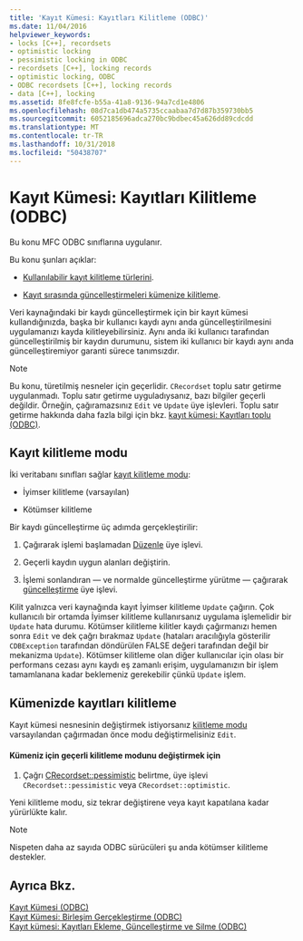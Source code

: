 ```yaml
---
title: 'Kayıt Kümesi: Kayıtları Kilitleme (ODBC)'
ms.date: 11/04/2016
helpviewer_keywords:
- locks [C++], recordsets
- optimistic locking
- pessimistic locking in ODBC
- recordsets [C++], locking records
- optimistic locking, ODBC
- ODBC recordsets [C++], locking records
- data [C++], locking
ms.assetid: 8fe8fcfe-b55a-41a8-9136-94a7cd1e4806
ms.openlocfilehash: 08d7ca1db474a5735ccaabaa7d7d87b359730bb5
ms.sourcegitcommit: 6052185696adca270bc9bdbec45a626dd89cdcdd
ms.translationtype: MT
ms.contentlocale: tr-TR
ms.lasthandoff: 10/31/2018
ms.locfileid: "50438707"
---
```

# <a name="recordset-locking-records-odbc"></a>Kayıt Kümesi: Kayıtları Kilitleme (ODBC)

Bu konu MFC ODBC sınıflarına uygulanır.

Bu konu şunları açıklar:

- [Kullanılabilir kayıt kilitleme türlerini](#_core_record.2d.locking_modes).

- [Kayıt sırasında güncelleştirmeleri kümenize kilitleme](#_core_locking_records_in_your_recordset).

Veri kaynağındaki bir kaydı güncelleştirmek için bir kayıt kümesi kullandığınızda, başka bir kullanıcı kaydı aynı anda güncelleştirilmesini uygulamanızı kayda kilitleyebilirsiniz. Aynı anda iki kullanıcı tarafından güncelleştirilmiş bir kaydın durumunu, sistem iki kullanıcı bir kaydı aynı anda güncelleştiremiyor garanti sürece tanımsızdır.

> [!NOTE]
>  Bu konu, türetilmiş nesneler için geçerlidir. `CRecordset` toplu satır getirme uygulanmadı. Toplu satır getirme uyguladıysanız, bazı bilgiler geçerli değildir. Örneğin, çağıramazsınız `Edit` ve `Update` üye işlevleri. Toplu satır getirme hakkında daha fazla bilgi için bkz. [kayıt kümesi: Kayıtları toplu (ODBC)](../../data/odbc/recordset-fetching-records-in-bulk-odbc.md).

##  <a name="_core_record.2d.locking_modes"></a> Kayıt kilitleme modu

İki veritabanı sınıfları sağlar [kayıt kilitleme modu](../../mfc/reference/crecordset-class.md#setlockingmode):

- İyimser kilitleme (varsayılan)

- Kötümser kilitleme

Bir kaydı güncelleştirme üç adımda gerçekleştirilir:

1. Çağırarak işlemi başlamadan [Düzenle](../../mfc/reference/crecordset-class.md#edit) üye işlevi.

1. Geçerli kaydın uygun alanları değiştirin.

1. İşlemi sonlandıran — ve normalde güncelleştirme yürütme — çağırarak [güncelleştirme](../../mfc/reference/crecordset-class.md#update) üye işlevi.

Kilit yalnızca veri kaynağında kayıt İyimser kilitleme `Update` çağırın. Çok kullanıcılı bir ortamda İyimser kilitleme kullanırsanız uygulama işlemelidir bir `Update` hata durumu. Kötümser kilitleme kilitler kaydı çağırmanızı hemen sonra `Edit` ve dek çağrı bırakmaz `Update` (hataları aracılığıyla gösterilir `CDBException` tarafından döndürülen FALSE değeri tarafından değil bir mekanizma `Update`). Kötümser kilitleme olan diğer kullanıcılar için olası bir performans cezası aynı kaydı eş zamanlı erişim, uygulamanızın bir işlem tamamlanana kadar beklemeniz gerekebilir çünkü `Update` işlem.

##  <a name="_core_locking_records_in_your_recordset"></a> Kümenizde kayıtları kilitleme

Kayıt kümesi nesnesinin değiştirmek istiyorsanız [kilitleme modu](#_core_record.2d.locking_modes) varsayılandan çağırmadan önce modu değiştirmelisiniz `Edit`.

#### <a name="to-change-the-current-locking-mode-for-your-recordset"></a>Kümeniz için geçerli kilitleme modunu değiştirmek için

1. Çağrı [CRecordset::pessimistic](../../mfc/reference/crecordset-class.md#setlockingmode) belirtme, üye işlevi `CRecordset::pessimistic` veya `CRecordset::optimistic`.

Yeni kilitleme modu, siz tekrar değiştirene veya kayıt kapatılana kadar yürürlükte kalır.

> [!NOTE]
>  Nispeten daha az sayıda ODBC sürücüleri şu anda kötümser kilitleme destekler.

## <a name="see-also"></a>Ayrıca Bkz.

[Kayıt Kümesi (ODBC)](../../data/odbc/recordset-odbc.md)<br/>
[Kayıt Kümesi: Birleşim Gerçekleştirme (ODBC)](../../data/odbc/recordset-performing-a-join-odbc.md)<br/>
[Kayıt kümesi: Kayıtları Ekleme, Güncelleştirme ve Silme (ODBC)](../../data/odbc/recordset-adding-updating-and-deleting-records-odbc.md)
